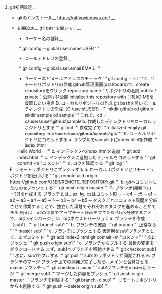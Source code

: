 1. git初期設定__
	- gitのインストール__
		https://gitforwindows.org/ __
	- 初期設定__
		git bashを開いて、__
		- ユーザー名の登録__

		'''
		git config --global user.name USER
		'''

		- メールアドレスの登録__

		'''
		git config --global user.email EMAIL
		'''

		- ユーザー名とメールアドレスのチェック
		'''
		git config --list
		'''
	C. リモートリポジトリの作成
		github管理画面(dashboard)で、create repositoryをクリック
		repository name：リポジトリの名前
		public / private：公開 / 非公開
		initialize this repository with：READ MEを設置したい場合
	D. ローカルリポジトリの作成
		git bashを開いて、
		a. ディレクトリの作成（C:\users\USER）
		'''
		mkdir github
		cd github
		mkdir sample
		cd sample
		'''
		これで、cd = c:\users\user\github\sample
		b. 作成したディレクトリをローカルリポジトリとする
		'''
		git init
		'''
		作成完了で
		'''
		initialized empty git repository in c:/users/user/github/sample/.git/
		'''
	E. ローカルリポジトリにコミットする
		a. サンプルでsample下にindex.htmlを作成
		'''
  		index.html
		<!DOCTYPE html>
		<html>
		<head>
			<meta charset="utf-8">
		</head>
		 
		<body>
			Hello World！
		</body>
		</html>
		'''
		b. インデックスへindex.htmlを追加
		'''
		git add index.html
		'''
		c. インデックスに追加したファイルをコミットする
		'''
		git commit -m "コメント"
		'''
		d. ログを確認する
		'''
		git log
		'''
	F. リモートリポジトリにプッシュする
		a. ローカルリポジトリとリモートリポジトリを紐付ける
		'''
		git remote add origin https://github.com/USER/REMOTE_REPOSITORY.git
		'''
		b. gitへコミットしたものをプッシュする
		'''
		git push origin master
		'''
	G. ブランチ(開発フロー??)を作成する
		ブランチとは...ax, by, czはコミットID
				   ┌ ─ c4 ─ c5 ─ 
		a1 ─ a2 ─ a3 ─ a4 ─ a5 ─ 
			  └ ─ b3 ─ b4 ─ b5 ─ 
			タスクごとにコミット履歴を分岐させて作業することで、独立した環境でそれぞれのタスクを進めることができる
			例えば、a2の段階でアップデート計画を立てたならbへ分岐することで、aはメインバージョン、bはネクストバージョン
		a. ブランチを作成（sub1）
		'''
		git branch sub1
		'''
		b. ブランチの確認
		'''
		git branch
		'''
		正常なら
		'''
		* master
		  sub1
		'''
		c. ブランチにプッシュする
		仮運用をsub1ブランチとして、まずコミット
		'''
		git add index2.html
		git commit -m "コメント"
		'''
		次にプッシュ
		'''
		git push origin sub1
		'''
		d. ブランチからプルする
		最新の変更をダウンロードする
		まず、sub1へブランチを移動させる
		'''
		git checkout sub1
		'''
		次に、sub1でプルする
		'''
		git pull
		'''
		sub1のリポジトリが同期される
		e. ブランチのマージ
		ブランチ上での開発が完了したら、メインと合体させる
		masterブランチへ
		'''
		git checkout master
		'''
		sub1ブランチをmasterにマージ
		'''
		git merge sub1
		'''
		マージした内容をプッシュ
		'''
		git push origin master
		'''
		ブランチを削除する
		'''
		git branch -d sub1
		'''
		リモートリポジトリからも削除する
		'''
		git push --delete origin sub1
		'''
		
